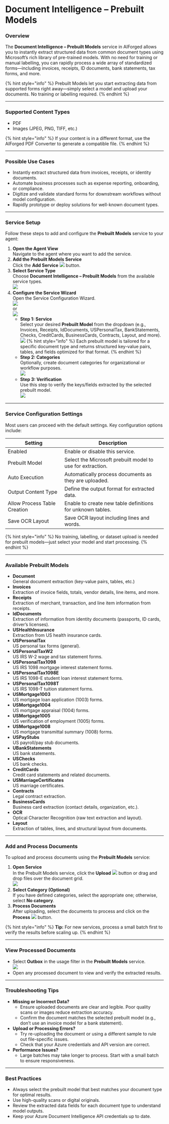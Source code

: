 # Document Intelligence – Prebuilt Models

### Overview

The **Document Intelligence – Prebuilt Models** service in AIForged allows you to instantly extract structured data from common document types using Microsoft’s rich library of pre-trained models. With no need for training or manual labelling, you can rapidly process a wide array of standardized forms—including invoices, receipts, ID documents, bank statements, tax forms, and more.

{% hint style="info" %}
Prebuilt Models let you start extracting data from supported forms right away—simply select a model and upload your documents. No training or labelling required.
{% endhint %}

***

### Supported Content Types

* PDF
* Images (JPEG, PNG, TIFF, etc.)

{% hint style="info" %}
If your content is in a different format, use the AIForged PDF Converter to generate a compatible file.
{% endhint %}

***

### Possible Use Cases

* Instantly extract structured data from invoices, receipts, or identity documents.
* Automate business processes such as expense reporting, onboarding, or compliance.
* Digitize and validate standard forms for downstream workflows without model configuration.
* Rapidly prototype or deploy solutions for well-known document types.

***

### Service Setup

Follow these steps to add and configure the **Prebuilt Models** service to your agent:

1. **Open the Agent View**\
   Navigate to the agent where you want to add the service.
2. **Add the Prebuilt Models Service**\
   Click the **Add Service** ![](<../../.gitbook/assets/image (129).png>) button.
3. **Select Service Type**\
   Choose **Document Intelligence – Prebuilt Models** from the available service types.\
   ![](<../../.gitbook/assets/image (15).png>)
4. **Configure the Service Wizard**\
   Open the Service Configuration Wizard.\
   ![](<../../.gitbook/assets/image (16).png>)\
   or\
   ![](<../../.gitbook/assets/image (17).png>)
   *   **Step 1: Service**\
       Select your desired **Prebuilt Model** from the dropdown (e.g., Invoices, Receipts, IdDocuments, USPersonalTax, BankStatements, Checks, CreditCards, BusinessCards, Contracts, Layout, and more).\
       ![](<../../.gitbook/assets/image (18).png>)
       {% hint style="info" %}
       Each prebuilt model is tailored for a specific document type and returns structured key-value pairs, tables, and fields optimized for that format.
       {% endhint %}
   * **Step 2: Categories**\
     Optionally, create document categories for organizational or workflow purposes.\
     ![](<../../.gitbook/assets/image (19).png>)
   * **Step 3: Verification**\
     Use this step to verify the keys/fields extracted by the selected prebuilt model.\
     ![](<../../.gitbook/assets/image (20).png>)

***

### Service Configuration Settings

Most users can proceed with the default settings. Key configuration options include:

| Setting                      | Description                                                |
| ---------------------------- | ---------------------------------------------------------- |
| Enabled                      | Enable or disable this service.                            |
| Prebuilt Model               | Select the Microsoft prebuilt model to use for extraction. |
| Auto Execution               | Automatically process documents as they are uploaded.      |
| Output Content Type          | Define the output format for extracted data.               |
| Allow Process Table Creation | Enable to create new table definitions for unknown tables. |
| Save OCR Layout              | Save OCR layout including lines and words.                 |

{% hint style="info" %}
No training, labelling, or dataset upload is needed for prebuilt models—just select your model and start processing.
{% endhint %}

***

### Available Prebuilt Models

* **Document**\
  General document extraction (key-value pairs, tables, etc.)
* **Invoices**\
  Extraction of invoice fields, totals, vendor details, line items, and more.
* **Receipts**\
  Extraction of merchant, transaction, and line item information from receipts.
* **IdDocuments**\
  Extraction of information from identity documents (passports, ID cards, driver’s licenses).
* **USHealthInsurance**\
  Extraction from US health insurance cards.
* **USPersonalTax**\
  US personal tax forms (general).
* **USPersonalTaxW2**\
  US IRS W-2 wage and tax statement forms.
* **USPersonalTax1098**\
  US IRS 1098 mortgage interest statement forms.
* **USPersonalTax1098E**\
  US IRS 1098-E student loan interest statement forms.
* **USPersonalTax1098T**\
  US IRS 1098-T tuition statement forms.
* **USMortgage1003**\
  US mortgage loan application (1003) forms.
* **USMortgage1004**\
  US mortgage appraisal (1004) forms.
* **USMortgage1005**\
  US verification of employment (1005) forms.
* **USMortgage1008**\
  US mortgage transmittal summary (1008) forms.
* **USPayStubs**\
  US payroll/pay stub documents.
* **UBankStatements**\
  US bank statements.
* **USChecks**\
  US bank checks.
* **CreditCards**\
  Credit card statements and related documents.
* **USMarriageCertificates**\
  US marriage certificates.
* **Contracts**\
  Legal contract extraction.
* **BusinessCards**\
  Business card extraction (contact details, organization, etc.).
* **OCR**\
  Optical Character Recognition (raw text extraction and layout).
* **Layout**\
  Extraction of tables, lines, and structural layout from documents.

***

### Add and Process Documents

To upload and process documents using the **Prebuilt Models** service:

1. **Open Service**\
   In the Prebuilt Models service, click the **Upload** ![](<../../.gitbook/assets/image (13).png>) button or drag and drop files over the document grid.\
   ![](<../../.gitbook/assets/image (21).png>)
2. **Select Category (Optional)**\
   If you have defined categories, select the appropriate one; otherwise, select **No category**.
3. **Process Documents**\
   After uploading, select the documents to process and click on the **Process** ![](<../../.gitbook/assets/image (10) (1).png>) button.

{% hint style="info" %}
**Tip:** For new services, process a small batch first to verify the results before scaling up.
{% endhint %}

***

### View Processed Documents

* Select **Outbox** in the usage filter in the **Prebuilt Models** service.\
  ![](<../../.gitbook/assets/image (51).png>)
* Open any processed document to view and verify the extracted results.

***

### Troubleshooting Tips

* **Missing or Incorrect Data?**
  * Ensure uploaded documents are clear and legible. Poor quality scans or images reduce extraction accuracy.
  * Confirm the document matches the selected prebuilt model (e.g., don’t use an invoice model for a bank statement).
* **Upload or Processing Errors?**
  * Try re-uploading the document or using a different sample to rule out file-specific issues.
  * Check that your Azure credentials and API version are correct.
* **Performance Issues?**
  * Large batches may take longer to process. Start with a small batch to ensure responsiveness.

***

### Best Practices

* Always select the prebuilt model that best matches your document type for optimal results.
* Use high-quality scans or digital originals.
* Review the extracted data fields for each document type to understand model outputs.
* Keep your Azure Document Intelligence API credentials up to date.
